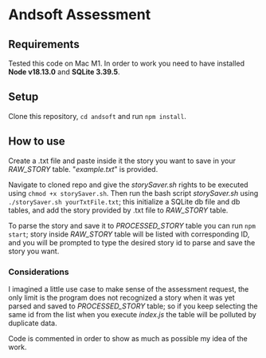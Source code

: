 # Andsoft Assessment

## Requirements
Tested this code on Mac M1. In order to work you need to have installed **Node v18.13.0** and **SQLite 3.39.5**.
## Setup
Clone this repository, `cd andsoft` and run `npm install`.

## How to use
Create a .txt file and paste inside it the story you want to save in your *RAW_STORY* table. "*example.txt*" is provided.

Navigate to cloned repo and give the *storySaver.sh* rights to be executed using `chmod +x storySaver.sh`. Then run the bash script *storySaver.sh* using `./storySaver.sh yourTxtFile.txt`; this initialize a SQLite db file and db tables, and add the story provided by .txt file to *RAW_STORY* table.

To parse the story and save it to *PROCESSED_STORY* table you can run `npm start`; story inside *RAW_STORY* table will be listed with corresponding ID, and you will be prompted to type the desired story id to parse and save the story you want. 
### Considerations
I imagined a little use case to make sense of the assessment request, the only limit is the program does not recognized a story when it was yet parsed and saved to *PROCESSED_STORY* table; so if you keep selecting the same id from the list when you execute *index.js* the table will be polluted by duplicate data. 

Code is commented in order to show as much as possible my idea of the work. 